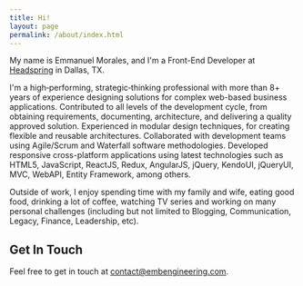 ```yaml
---
title: Hi!
layout: page
permalink: /about/index.html
---
```

My name is Emmanuel Morales, and I'm a Front-End Developer at [Headspring](http://www.headspring.com/) in Dallas, TX.

I'm a high‐performing, strategic‐thinking professional with more than 8+ years of experience designing solutions for complex web-based business applications.  Contributed to all levels of the development cycle, from obtaining requirements, documenting, architecture, and delivering a quality approved solution.  Experienced in modular design techniques, for creating flexible and reusable architectures.  Collaborated with development teams using Agile/Scrum and Waterfall software methodologies. Developed responsive cross-platform applications using latest technologies such as HTML5, JavaScript, ReactJS, Redux, AngularJS, jQuery, KendoUI, jQueryUI, MVC, WebAPI, Entity Framework, among others.

Outside of work, I enjoy spending time with my family and wife, eating good food, drinking a lot of coffee, watching TV series and working on many personal challenges (including but not limited to Blogging, Communication, Legacy, Finance, Leadership, etc).

## Get In Touch
Feel free to get in touch at [contact@embengineering.com](mailto:contact@embengineering.com).
